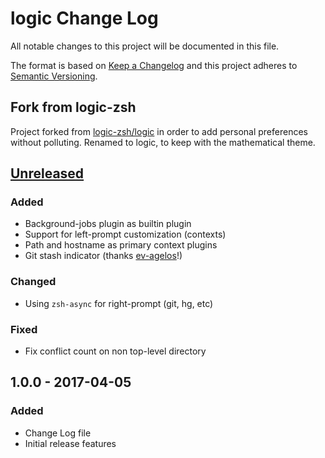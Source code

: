 # logic Change Log
All notable changes to this project will be documented in this file.

The format is based on [Keep a Changelog](http://keepachangelog.com/)
and this project adheres to [Semantic Versioning](http://semver.org/).

## Fork from logic-zsh

Project forked from [logic-zsh/logic](https://github.com/logic-zsh/logic/) in order to add personal preferences without polluting.
Renamed to logic, to keep with the mathematical theme.

## [Unreleased]
### Added
- Background-jobs plugin as builtin plugin
- Support for left-prompt customization (contexts)
- Path and hostname as primary context plugins
- Git stash indicator (thanks [ev-agelos](https://github.com/ev-agelos)!)

### Changed
- Using `zsh-async` for right-prompt (git, hg, etc)

### Fixed
- Fix conflict count on non top-level directory

## 1.0.0 - 2017-04-05
### Added
- Change Log file
- Initial release features

[Unreleased]: https://github.com/logic-zsh/logic/compare/v1.0.0...HEAD
